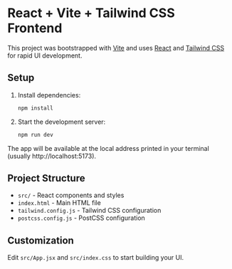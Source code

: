# React + Vite + Tailwind CSS Frontend

This project was bootstrapped with [Vite](https://vitejs.dev/) and uses [React](https://react.dev/) and [Tailwind CSS](https://tailwindcss.com/) for rapid UI development.

## Setup

1. Install dependencies:
   ```bash
   npm install
   ```
2. Start the development server:
   ```bash
   npm run dev
   ```

The app will be available at the local address printed in your terminal (usually http://localhost:5173).

## Project Structure
- `src/` - React components and styles
- `index.html` - Main HTML file
- `tailwind.config.js` - Tailwind CSS configuration
- `postcss.config.js` - PostCSS configuration

## Customization
Edit `src/App.jsx` and `src/index.css` to start building your UI.
